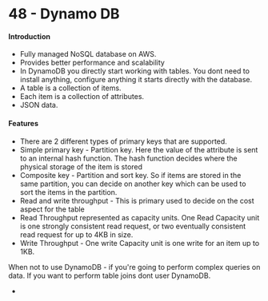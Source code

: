 # 48 - Dynamo DB

#### Introduction

* Fully managed NoSQL database on AWS.
* Provides better performance and scalability 
* In DynamoDB you directly start working with tables. You dont need to install anything, configure anything it starts directly with the database.
* A table is a collection of items.
* Each item is a collection of attributes.
* JSON data.

#### Features

* There are 2 different types of primary keys that are supported. 
* Simple primary key - Partition key. Here the value of the attribute is sent to an internal hash function. The hash function decides where the physical storage of the item is stored
* Composite key - Partition and sort key. So if items are stored in the same partition, you can decide on another key which can be used to sort the items in the partition. 
* Read and write throughput - This is primary used to decide on the cost aspect for the table 
* Read Throughput represented as capacity units. One Read Capacity unit is one strongly consistent read request, or two eventually consistent read request for up to 4KB in size.
* Write Throughput - One write Capacity unit is one write for an item up to 1KB.

When not to use DynamoDB - if you're going to perform complex queries on data. If you want to perform table joins dont user DynamoDB.

* 


